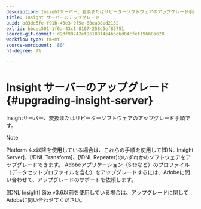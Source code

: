```yaml
---
description: Insightサーバー、変換またはリピーターソフトウェアのアップグレード手順です。
title: Insight サーバーのアップグレード
uuid: b83dd5fe-f91b-43e3-9f5e-68ea88ed2132
exl-id: bbcec501-1f6a-43c1-8107-258d5ef85751
source-git-commit: d9df90242ef96188f4e4b5e6d04cfef196b0a628
workflow-type: tm+mt
source-wordcount: '80'
ht-degree: 7%

---
```


# Insight サーバーのアップグレード{#upgrading-insight-server}

Insightサーバー、変換またはリピーターソフトウェアのアップグレード手順です。

>[!NOTE]
>
>Platform 4.x以降を使用している場合は、これらの手順を使用して[!DNL Insight Server]、[!DNL Transform]、[!DNL Repeater]のいずれかのソフトウェアをアップグレードできます。 Adobeアプリケーション（Siteなど）のプロファイル（データセットプロファイルを含む）をアップグレードするには、Adobeに問い合わせて、アップグレードのサポートを依頼します。

[!DNL Insight] Site v3.6以前を使用している場合は、アップグレードに関してAdobeに問い合わせてください。

